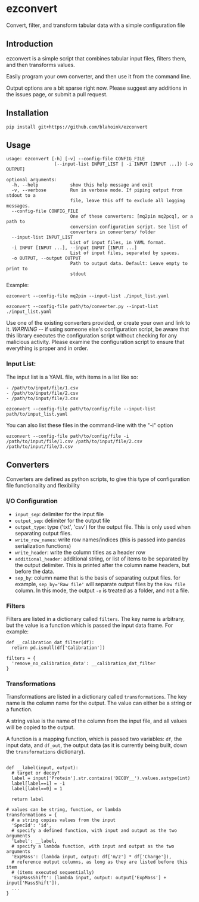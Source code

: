 # ezconvert
Convert, filter, and transform tabular data with a simple configuration file

## Introduction

ezconvert is a simple script that combines tabular input files, filters them, and then transforms values. 

Easily program your own converter, and then use it from the command line.

Output options are a bit sparse right now. Please suggest any additions in the issues page, or submit a pull request.

## Installation

```
pip install git+https://github.com/blahoink/ezconvert
```

## Usage

```
usage: ezconvert [-h] [-v] --config-file CONFIG_FILE
                  (--input-list INPUT_LIST | -i INPUT [INPUT ...]) [-o OUTPUT]

optional arguments:
  -h, --help            show this help message and exit
  -v, --verbose         Run in verbose mode. If piping output from stdout to a
                        file, leave this off to exclude all logging messages.
  --config-file CONFIG_FILE
                        One of these converters: [mq2pin mq2pcq], or a path to
                        conversion configuration script. See list of
                        converters in converters/ folder
  --input-list INPUT_LIST
                        List of input files, in YAML format.
  -i INPUT [INPUT ...], --input INPUT [INPUT ...]
                        List of input files, separated by spaces.
  -o OUTPUT, --output OUTPUT
                        Path to output data. Default: Leave empty to print to
                        stdout
```

Example:

```
ezconvert --config-file mq2pin --input-list ./input_list.yaml
```

```
ezconvert --config-file path/to/converter.py --input-list ./input_list.yaml
```

Use one of the existing converters provided, or create your own and link to it. *WARNING* -- if using someone else's configuration script, be aware that this library executes the configuration script without checking for any malicious activity. Please examine the configuration script to ensure that everything is proper and in order.

### Input List:

The input list is a YAML file, with items in a list like so:

```
- /path/to/input/file/1.csv
- /path/to/input/file/2.csv
- /path/to/input/file/3.csv
```

```
ezconvert --config-file path/to/config/file --input-list path/to/input_list.yaml
```

You can also list these files in the command-line with the "-i" option

```
ezconvert --config-file path/to/config/file -i /path/to/input/file/1.csv /path/to/input/file/2.csv /path/to/input/file/3.csv
```

## Converters

Converters are defined as python scripts, to give this type of configuration file functionality and flexibility

### I/O Configuration
- ```input_sep```: delimiter for the input file
- ```output_sep```: delimiter for the output file
- ```output_type```: type ('txt', 'csv') for the output file. This is only used when separating output files.
- ```write_row_names```: write row names/indices (this is passed into pandas serialization functions)
- ```write_header```: write the column titles as a header row
- ```additional_header```: additional string, or list of items to be separated by the output delimiter. This is printed after the column name headers, but before the data.
- ```sep_by```: column name that is the basis of separating output files. for example, ```sep_by='Raw file'``` will separate output files by the ```Raw file``` column. In this mode, the output ```-o``` is treated as a folder, and not a file.

### Filters

Filters are listed in a dictionary called ```filters```. The key name is arbitrary, but the value is a function which is passed the input data frame. For example:

```
def __calibration_dat_filter(df):
  return pd.isnull(df['Calibration'])

filters = {
  'remove_no_calibration_data': __calibration_dat_filter
}
```

### Transformations

Transformations are listed in a dictionary called ```transformations```. The key name is the column name for the output. The value can either be a string or a function. 

A string value is the name of the column from the input file, and all values will be copied to the output. 

A function is a mapping function, which is passed two variables: ```df```, the input data, and ```df_out```, the output data (as it is currently being built, down the ```transformations``` dictionary).

```

def __label(input, output):
  # target or decoy?
  label = input['Protein'].str.contains('DECOY__').values.astype(int)
  label[label==1] = -1
  label[label==0] = 1

  return label

# values can be string, function, or lambda
transformations = {
  # a string copies values from the input
  'SpecId': 'id',
  # specify a defined function, with input and output as the two arguments
  'Label': __label,
  # specify a lambda function, with input and output as the two arguments
  'ExpMass': (lambda input, output: df['m/z'] * df['Charge']),
  # reference output columns, as long as they are listed before this item
  # (items executed sequentially)
  'ExpMassShift': (lambda input, output: output['ExpMass'] + input['MassShift']),
  ...
}